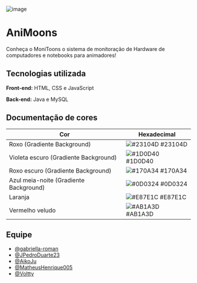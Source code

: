 ![image](https://github.com/AniMoons-SPTech/MoniToons/assets/89167232/b9a8fd16-23a7-4852-b9b9-6c67551532a1)

# **AniMoons**

Conheça o MoniToons o sistema de monitoração de Hardware de computadores e notebooks para animadores!


## **Tecnologias utilizada**

**Front-end:** HTML, CSS e JavaScript 

**Back-end:** Java e MySQL

## **Documentação de cores**

| Cor               | Hexadecimal                                                |
| ----------------- | ---------------------------------------------------------------- |
| Roxo (Gradiente Background)      | ![#23104D](https://via.placeholder.com/10/23104D?text=+)  #23104D |
| Violeta escuro (Gradiente Background)    | ![#1D0D40](https://via.placeholder.com/10/1D0D40?text=+) #1D0D40 |
| Roxo escuro (Gradiente Background)     | ![#170A34](https://via.placeholder.com/10/170A34?text=+) #170A34 |
| Azul meia-noite (Gradiente Background)      | ![#0D0324](https://via.placeholder.com/10/0D0324?text=+) #0D0324 |
| Laranja      | ![#E87E1C](https://via.placeholder.com/10/E87E1C?text=+) #E87E1C |
| Vermelho veludo      | ![#AB1A3D](https://via.placeholder.com/10/AB1A3D?text=+) #AB1A3D |


## **Equipe**
- [@gabriella-roman](https://github.com/gabriella-roman)
- [@JPedroDuarte23](https://github.com/JPedroDuarte23)
- [@AikoJu](https://github.com/AikoJu)
- [@MatheusHenrique005](https://github.com/MatheusHenrique005)
- [@Voltty](https://github.com/Voltty) 

